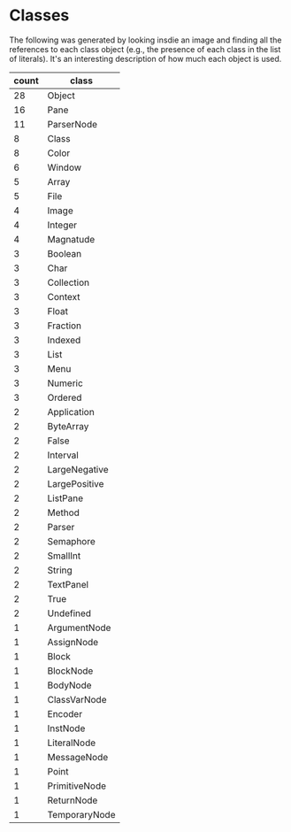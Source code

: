 # Classes

The following was generated by looking insdie an image and finding all the
references to each class object (e.g., the presence of each class in the
list of literals). It's an interesting description of how much each object is
used.

| count | class         |
| ----- | ------------- |
| 28    | Object        |
| 16    | Pane          |
| 11    | ParserNode    |
| 8     | Class         |
| 8     | Color         |
| 6     | Window        |
| 5     | Array         |
| 5     | File          |
| 4     | Image         |
| 4     | Integer       |
| 4     | Magnatude     |
| 3     | Boolean       |
| 3     | Char          |
| 3     | Collection    |
| 3     | Context       |
| 3     | Float         |
| 3     | Fraction      |
| 3     | Indexed       |
| 3     | List          |
| 3     | Menu          |
| 3     | Numeric       |
| 3     | Ordered       |
| 2     | Application   |
| 2     | ByteArray     |
| 2     | False         |
| 2     | Interval      |
| 2     | LargeNegative |
| 2     | LargePositive |
| 2     | ListPane      |
| 2     | Method        |
| 2     | Parser        |
| 2     | Semaphore     |
| 2     | SmallInt      |
| 2     | String        |
| 2     | TextPanel     |
| 2     | True          |
| 2     | Undefined     |
| 1     | ArgumentNode  |
| 1     | AssignNode    |
| 1     | Block         |
| 1     | BlockNode     |
| 1     | BodyNode      |
| 1     | ClassVarNode  |
| 1     | Encoder       |
| 1     | InstNode      |
| 1     | LiteralNode   |
| 1     | MessageNode   |
| 1     | Point         |
| 1     | PrimitiveNode |
| 1     | ReturnNode    |
| 1     | TemporaryNode |
